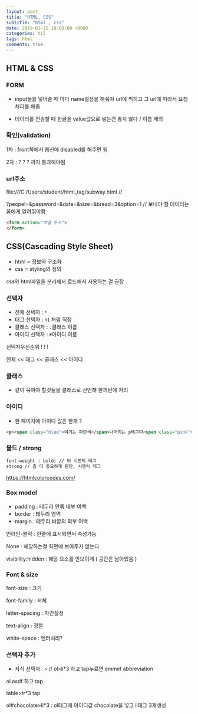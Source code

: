 ```yaml
---
layout: post
title: "HTML, CSS"
subtitle: "html , css"
date: 2019-01-15 18:00:00 +0900
categories: til
tags: html
comments: true
---
```



## HTML & CSS

### FORM

- input들을 넣어줄 때 마다 name설정을 해줘야 url에 찍히고 그 url에 따라서 요청 처리를 해줌

- 데이터를 전송할 때 한글을 value값으로 넣는건 좋지 않다 / 이름 제외



### 확인(validation)

1차 : front쪽에서 옵션에 disabled를 해주면 됨

2차 : ? ?  ? 까지 통과해야됨



### url주소

file:///C:/Users/student/html_tag/subway.html       // 

?peopel=&password=&date=&size=&bread=3&option=1  // 보내야 할 데이터는 폼에게 알려줘야함

```html
<form action="보낼 주소">
</form>
```



## CSS(Cascading Style Sheet)

- html = 정보와 구조화
- css = styling의 정의

css와 html파일을 분리해서 로드해서 사용하는 걸 권장



### 선택자

- 전체 선택자 : `*`
- 태그 선택자 : `h1` 처럼 직접
- 클래스 선택자 : `.`클래스 이름
- 아이디 선택자 : `#`아이디 이름

선택자우선순위 ! ! !

전체 << 태그 << 클래스 << 아이디 



### 클래스

- 같이 묶여야 할것들을 클래스로 선언해 한꺼번에 처리

### 아이디

- 한 페이지에 아이디 값은 한개 ?



```html
<p><span class="blue">여기는 파란색</span>나머지는 p태그다<span class="pink">여기는 분홍색</span></p>
```

### 볼드 / strong

```html
font-weight : bold; // 비 시맨틱 태그
strong // 좀 더 중요하게 판단, 시맨틱 태그
```



https://htmlcolorcodes.com/



### Box model

- padding :  테두리 안쪾 내부 여백
- border  : 테두리 영역
- margin : 테두리 바깥의 외부 여백

인라인-블락 : 한줄에 표시되면서 속성가능

None : 해당하는걸 화면에 보여주지 않는다

visibility:hidden : 해당 요소를 안보이게 ( 공간은 남아있음 ) 



### Font & size

font-size : 크기

font-family : 서체

letter-spacing : 자간설정

text-align : 정렬

white-space : 엔터처리?



### 선택자 추가



- 자식 선택자  : `>` //  ol`>`li*3 하고 tap누르면 emmet abbreviation 

ol.asdf 하고 tap

table>tr*3 tap 

ol#chocolate>li*3 : ol태그에 아이디값 chocolate을 넣고 li태그 3개생성
